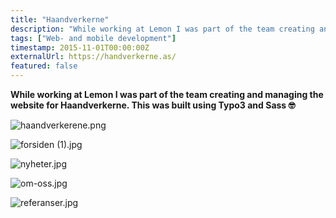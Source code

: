 ```yaml
---
title: "Haandverkerne"
description: "While working at Lemon I was part of the team creating and managing the website for Haandverkerne. This was built using Typo3 and Sass"
tags: ["Web- and mobile development"]
timestamp: 2015-11-01T00:00:00Z
externalUrl: https://handverkerne.as/
featured: false
---
```


**While working at Lemon I was part of the team creating and managing the website for Haandverkerne. This was built using Typo3 and Sass 🤓**

![haandverkerene.png](/projects/haandverkerne/haandverkerene.png)

![forsiden (1).jpg](/projects/haandverkerne/forsiden_(1).jpg)

![nyheter.jpg](/projects/haandverkerne/nyheter.jpg)

![om-oss.jpg](/projects/haandverkerne/om-oss.jpg)

![referanser.jpg](/projects/haandverkerne/referanser.jpg)
